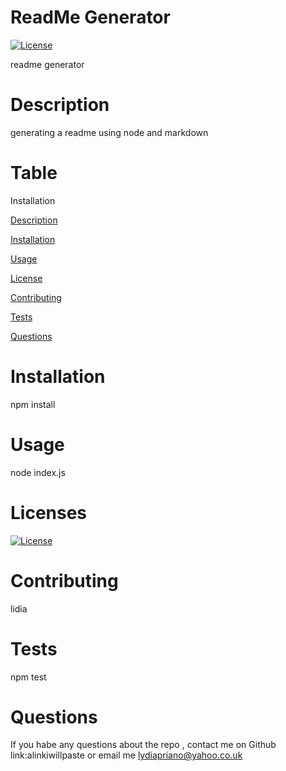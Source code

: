 


# ReadMe Generator


  [![License](https://img.shields.io/badge/License-EPL_1.0-red.svg)](https://opensource.org/licenses/EPL-1.0)


  readme generator 


# Description

  generating a readme using node and markdown



# Table

 Installation


[Description](#description)

[Installation](#installation)

[Usage](#usage)

[License](#licenses)

[Contributing](#contributing)

[Tests](#ests)

[Questions](#questions)


# Installation

 npm install


# Usage 

node index.js


# Licenses 

[![License](https://img.shields.io/badge/License-EPL_1.0-red.svg)](https://opensource.org/licenses/EPL-1.0)


# Contributing 

lidia


# Tests 

npm test


# Questions 

If you habe any questions about the repo , contact me on Github link:alinkiwillpaste  or email me lydiapriano@yahoo.co.uk  

